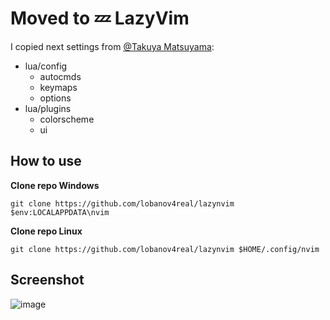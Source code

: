 # Moved to 💤 LazyVim

I copied next settings from [@Takuya Matsuyama](https://github.com/craftzdog):

- lua/config
  - autocmds
  - keymaps
  - options
- lua/plugins
  - colorscheme
  - ui

## How to use

**Clone repo Windows**

```shell
git clone https://github.com/lobanov4real/lazynvim $env:LOCALAPPDATA\nvim
```

**Clone repo Linux**

```shell
git clone https://github.com/lobanov4real/lazynvim $HOME/.config/nvim
```

## Screenshot

![image](https://github.com/lobanov4real/lazynvim/assets/110660329/507c168e-35a0-4bef-bf19-4713d9d1e19e)
